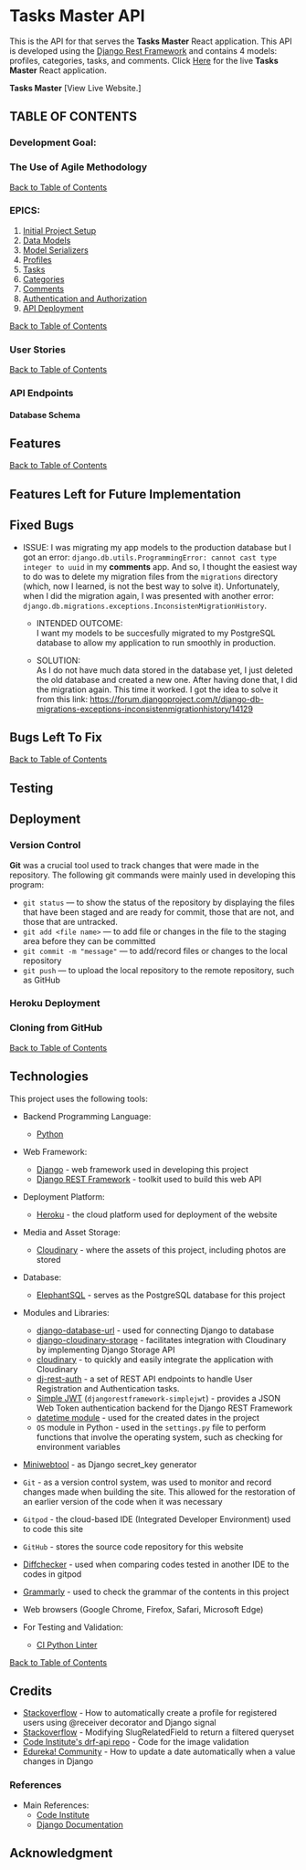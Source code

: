 # Tasks Master API
This is the API for that serves the **Tasks Master** React application. This API is developed using the [Django Rest Framework](https://www.django-rest-framework.org/) and contains 4 models: profiles, categories, tasks, and comments. Click [Here](http://tasks-master.herokuapp.com/) for the live **Tasks Master** React application.

**Tasks Master**
[View Live Website.]

## TABLE OF CONTENTS


### **Development Goal:**

### **The Use of Agile Methodology**

[<ins>Back to Table of Contents</ins>](#table-of-contents)

### **EPICS:**
1. [Initial Project Setup](https://github.com/marked-gil/tasks-master-api/issues/1)
2. [Data Models](https://github.com/marked-gil/tasks-master-api/issues/2)
3. [Model Serializers](https://github.com/marked-gil/tasks-master-api/issues/3)
4. [Profiles](https://github.com/marked-gil/tasks-master-api/issues/4)
5. [Tasks](https://github.com/marked-gil/tasks-master-api/issues/5)
6. [Categories](https://github.com/marked-gil/tasks-master-api/issues/7)
7. [Comments](https://github.com/marked-gil/tasks-master-api/issues/8)
8. [Authentication and Authorization](https://github.com/marked-gil/tasks-master-api/issues/10)
9. [API Deployment](https://github.com/marked-gil/tasks-master-api/issues/11)

[<ins>Back to Table of Contents</ins>](#table-of-contents)


### **User Stories**

[<ins>Back to Table of Contents</ins>](#table-of-contents)

### **API Endpoints**

#### **Database Schema**

## Features

[<ins>Back to Table of Contents</ins>](#table-of-contents)

## Features Left for Future Implementation

## Fixed Bugs

* ISSUE: I was migrating my app models to the production database but I got an error: `django.db.utils.ProgrammingError: cannot cast type integer to uuid` in my **comments** app. And so, I thought the easiest way to do was to delete my migration files from the `migrations` directory (which, now I learned, is not the best way to solve it). Unfortunately, when I did the migration again, I was presented with another error: `django.db.migrations.exceptions.InconsistenMigrationHistory`.

    * INTENDED OUTCOME:     
    I want my models to be succesfully migrated to my PostgreSQL database to allow my application to run smoothly in production.

    * SOLUTION:     
    As I do not have much data stored in the database yet, I just deleted the old database and created a new one. After having done that, I did the migration again. This time it worked. I got the idea to solve it from this link: https://forum.djangoproject.com/t/django-db-migrations-exceptions-inconsistenmigrationhistory/14129

## Bugs Left To Fix

[<ins>Back to Table of Contents</ins>](#table-of-contents)

## Testing

## Deployment

### **Version Control**

**Git** was a crucial tool used to track changes that were made in the repository. The following git commands were mainly used in developing this program:

* `git status` — to show the status of the repository by displaying the files that have been staged and are ready for commit, those that are not, and those that are untracked. 
* `git add <file name>` — to add file or changes in the file to the staging area before they can be committed
* `git commit -m "message"` — to add/record files or changes to the local repository
* `git push` — to upload the local repository to the remote repository, such as GitHub

### **Heroku Deployment**


### **Cloning from GitHub**

[<ins>Back to Table of Contents</ins>](#table-of-contents)

## Technologies
This project uses the following tools:
* Backend Programming Language:
    * [Python](https://www.python.org/)
* Web Framework:
    * [Django](https://www.djangoproject.com) - web framework used in developing this project
    * [Django REST Framework](https://www.django-rest-framework.org/) - toolkit used to build this web API
* Deployment Platform:
    * [Heroku](https://www.heroku.com) - the cloud platform used for deployment of the website
* Media and Asset Storage:
    * [Cloudinary](https://cloudinary.com/) - where the assets of this project, including photos are stored
* Database:
    * [ElephantSQL](https://www.elephantsql.com/) - serves as the PostgreSQL database for this project
* Modules and Libraries:
    * [django-database-url](https://pypi.org/project/dj-database-url/) - used for connecting Django to database
    * [django-cloudinary-storage](https://pypi.org/project/django-cloudinary-storage/) - facilitates integration with Cloudinary by implementing Django Storage API
    * [cloudinary](https://pypi.org/project/cloudinary/) - to quickly and easily integrate the application with Cloudinary
    * [dj-rest-auth](https://dj-rest-auth.readthedocs.io/en/latest/index.html) - a set of REST API endpoints to handle User Registration and Authentication tasks.
    * [Simple JWT]((https://django-rest-framework-simplejwt.readthedocs.io/en/latest/getting_started.html)) (`djangorestframework-simplejwt`) - provides a JSON Web Token authentication backend for the Django REST Framework
    * [datetime module](https://docs.python.org/3/library/datetime.html) - used for the created dates in the project
    * `OS` module in Python - used in the `settings.py` file to perform functions that involve the operating system, such as checking for environment variables

* [Miniwebtool](https://miniwebtool.com/django-secret-key-generator/) - as Django secret_key generator
* `Git` - as a version control system, was used to monitor and record changes made when building the site. This allowed for the restoration of an earlier version of the code when it was necessary
* `Gitpod` - the cloud-based IDE (Integrated Developer Environment) used to code this site
* `GitHub` - stores the source code repository for this website
* [Diffchecker](https://www.diffchecker.com/#) - used when comparing codes tested in another IDE to the codes in gitpod     
* [Grammarly](https://www.grammarly.com/) - used to check the grammar of the contents in this project   
* Web browsers (Google Chrome, Firefox, Safari, Microsoft Edge) 
* For Testing and Validation:   
    * [CI Python Linter](https://pep8ci.herokuapp.com/) 

[<ins>Back to Table of Contents</ins>](#table-of-contents)

## Credits

* [Stackoverflow](https://stackoverflow.com/questions/65908861/how-to-automatically-create-new-profile-once-a-new-user-is-created-in-django) - How to automatically create a profile for registered users using @receiver decorator and Django signal
* [Stackoverflow](https://stackoverflow.com/questions/29642390/how-to-filter-serializers-slugrelatedfield-queryset-using-model-field) - Modifying SlugRelatedField to return a filtered queryset
* [Code Institute's drf-api repo](https://github.com/Code-Institute-Solutions/drf-api/blob/c637122d1a559139cabf1d39b0a3281814091d79/posts/serializers.py) - Code for the image validation
* [Edureka! Community](https://www.edureka.co/community/74191/how-update-date-automatically-after-value-change-in-django) - How to update a date automatically when a value changes in Django


### References
* Main References:
    * [Code Institute](https://codeinstitute.net/ie/)
    * [Django Documentation](https://docs.djangoproject.com/en/3.2/)    

## Acknowledgment